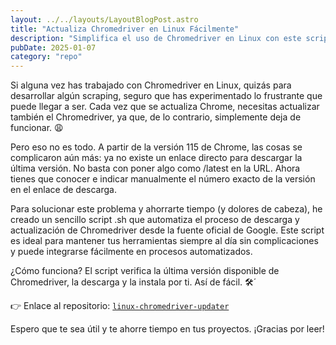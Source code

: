 ```yaml
---
layout: ../../layouts/LayoutBlogPost.astro
title: "Actualiza Chromedriver en Linux Fácilmente"
description: "Simplifica el uso de Chromedriver en Linux con este script automático"
pubDate: 2025-01-07
category: "repo"
---
```


Si alguna vez has trabajado con Chromedriver en Linux, quizás para desarrollar algún scraping, seguro que has experimentado lo frustrante que puede llegar a ser. Cada vez que se actualiza Chrome, necesitas actualizar también el Chromedriver, ya que, de lo contrario, simplemente deja de funcionar. 😩

Pero eso no es todo. A partir de la versión 115 de Chrome, las cosas se complicaron aún más: ya no existe un enlace directo para descargar la última versión. No basta con poner algo como /latest en la URL. Ahora tienes que conocer e indicar manualmente el número exacto de la versión en el enlace de descarga.

Para solucionar este problema y ahorrarte tiempo (y dolores de cabeza), he creado un sencillo script .sh que automatiza el proceso de descarga y actualización de Chromedriver desde la fuente oficial de Google. Este script es ideal para mantener tus herramientas siempre al día sin complicaciones y puede integrarse fácilmente en procesos automatizados.

¿Cómo funciona?
El script verifica la última versión disponible de Chromedriver, la descarga y la instala por ti. Así de fácil. 🛠️´

👉 Enlace al repositorio: [``linux-chromedriver-updater``](https://github.com/Ismola/linux-chromedriver-updater)

Espero que te sea útil y te ahorre tiempo en tus proyectos. ¡Gracias por leer!



